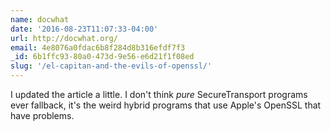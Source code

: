 ```yaml
---
name: docwhat
date: '2016-08-23T11:07:33-04:00'
url: http://docwhat.org/
email: 4e8076a0fdac6b8f284d8b316efdf7f3
_id: 6b1ffc93-80a0-473d-9e56-e6d21f1f08ed
slug: '/el-capitan-and-the-evils-of-openssl/'
---
```


I updated the article a little. I don't think _pure_ SecureTransport programs
ever fallback, it's the weird hybrid programs that use Apple's OpenSSL that
have problems.
